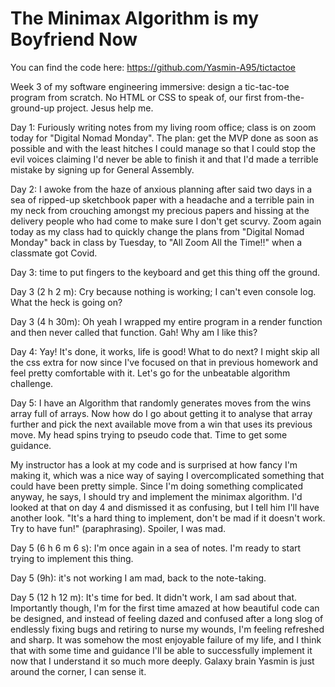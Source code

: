 # The Minimax Algorithm is my Boyfriend Now

You can find the code here: https://github.com/Yasmin-A95/tictactoe 

Week 3 of my software engineering immersive: design a tic-tac-toe program from scratch. No HTML or CSS to speak of, our first from-the-ground-up project. Jesus help me. 

Day 1: Furiously writing notes from my living room office; class is on zoom today for "Digital Nomad Monday". The plan: get the MVP done as soon as possible and with the least hitches I could manage so that I could stop the evil voices claiming I'd never be able to finish it and that I'd made a terrible mistake by signing up for General Assembly. 

Day 2: I awoke from the haze of anxious planning after said two days in a sea of ripped-up sketchbook paper with a headache and a terrible pain in my neck from crouching amongst my precious papers and hissing at the delivery people who had come to make sure I don't get scurvy. Zoom again today as my class had to quickly change the plans from "Digital Nomad Monday" back in class by Tuesday, to "All Zoom All the Time!!" when a classmate got Covid. 

Day 3: time to put fingers to the keyboard and get this thing off the ground. 

Day 3 (2 h 2 m): Cry because nothing is working; I can't even console log. What the heck is going on?

Day 3 (4 h 30m): Oh yeah I wrapped my entire program in a render function and then never called that function. Gah! Why am I like this?  

Day 4: Yay! It's done, it works, life is good! What to do next? I might skip all the css extra for now since I've focused on that in previous homework and feel pretty comfortable with it. Let's go for the unbeatable algorithm challenge.

Day 5: I have an Algorithm that randomly generates moves from the wins array full of arrays. Now how do I go about getting it to analyse that array further and pick the next available move from a win that uses its previous move. My head spins trying to pseudo code that. Time to get some guidance. 

My instructor has a look at my code and is surprised at how fancy I'm making it, which was a nice way of saying I overcomplicated something that could have been pretty simple. Since I'm doing something complicated anyway, he says, I should try and implement the minimax algorithm. I'd looked at that on day 4 and dismissed it as confusing, but I tell him I'll have another look. "It's a hard thing to implement, don't be mad if it doesn't work. Try to have fun!" (paraphrasing). Spoiler, I was mad. 

Day 5 (6 h 6 m 6 s): I'm once again in a sea of notes. I'm ready to start trying to implement this thing.

Day 5 (9h): it's not working I am mad, back to the note-taking. 

Day 5 (12 h 12 m): It's time for bed. It didn't work, I am sad about that. Importantly though, I'm for the first time amazed at how beautiful code can be designed, and instead of feeling dazed and confused after a long slog of endlessly fixing bugs and retiring to nurse my wounds, I'm feeling refreshed and sharp. It was somehow the most enjoyable failure of my life, and I think that with some time and guidance I'll be able to successfully implement it now that I understand it so much more deeply. Galaxy brain Yasmin is just around the corner, I can sense it. 


